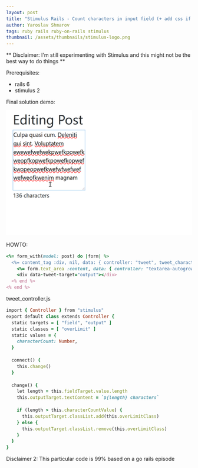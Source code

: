 ```yaml
---
layout: post
title: "Stimulus Rails - Count characters in input field (+ add css if > 140 characters)"
author: Yaroslav Shmarov
tags: ruby rails ruby-on-rails stimulus
thumbnail: /assets/thumbnails/stimulus-logo.png
---
```


** Disclaimer: I'm still experimenting with Stimulus and this might not be the best way to do things **

Prerequisites:
* rails 6
* stimulus 2

Final solution demo:

![stimulus-count-characters-based-on-input-css.gif](/assets/images/stimulus-count-characters-based-on-input-css.gif)

HOWTO:

```ruby
<%= form_with(model: post) do |form| %>
  <%= content_tag :div, nil, data: { controller: "tweet", tweet_character_count_value: 140, tweet_over_limit_class: "text-danger" } do %>
    <%= form.text_area :content, data: { controller: "textarea-autogrow", tweet_target: "field", action: "keyup->tweet#change" } %>
    <div data-tweet-target="output"></div>
  <% end %>
<% end %>
```

tweet_controller.js
```ruby
import { Controller } from "stimulus"
export default class extends Controller {
  static targets = [ "field", "output" ]
  static classes = [ "overLimit" ]
  static values = {
    characterCount: Number,
  }

  connect() {
    this.change()
  }

  change() {
    let length = this.fieldTarget.value.length
    this.outputTarget.textContent = `${length} characters`

    if (length > this.characterCountValue) {
      this.outputTarget.classList.add(this.overLimitClass)
    } else {
      this.outputTarget.classList.remove(this.overLimitClass)
    }
  }
}
```

Disclaimer 2: This particular code is 99% based on a go rails episode
